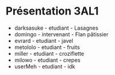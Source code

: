 # Présentation 3AL1

- darksasuke - etudiant - Lasagnes
- domingo - intervenant - Flan pâtissier
- evrard - etudiant - javel
- metololo - etudiant - fruits
- miller - etudiant - croziflette
- milowo - etudiant - crepes
- userMeh - etudiant - idk
